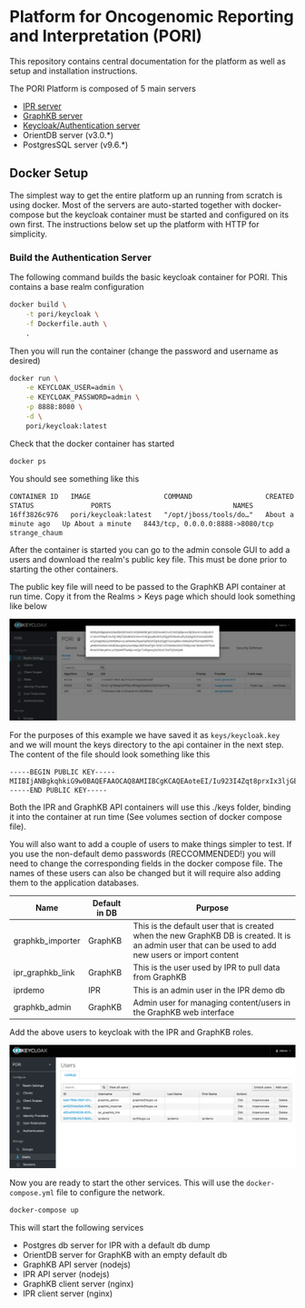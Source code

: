 # Platform for Oncogenomic Reporting and Interpretation (PORI)

This repository contains central documentation for the platform as well as setup and installation
instructions.

The PORI Platform is composed of 5 main servers

- [IPR server](./docs/WEB.md)
- [GraphKB server](./docs/WEB.md)
- [Keycloak/Authentication server](./docs/AUTH.md)
- OrientDB server (v3.0.*)
- PostgresSQL server (v9.6.*)


## Docker Setup

The simplest way to get the entire platform up an running from scratch is using docker. Most of the
servers are auto-started together with docker-compose but the keycloak container must be started and configured on its own first. The instructions below set up the platform with HTTP for simplicity.

### Build the Authentication Server

The following command builds the basic keycloak container for PORI. This contains a base realm
configuration

```bash
docker build \
    -t pori/keycloak \
    -f Dockerfile.auth \
    .
```

Then you will run the container (change the password and username as desired)

```bash
docker run \
    -e KEYCLOAK_USER=admin \
    -e KEYCLOAK_PASSWORD=admin \
    -p 8888:8080 \
    -d \
    pori/keycloak:latest
```

Check that the docker container has started

```bash
docker ps
```

You should see something like this

```text
CONTAINER ID   IMAGE                  COMMAND                  CREATED              STATUS              PORTS                              NAMES
16ff3826c976   pori/keycloak:latest   "/opt/jboss/tools/do…"   About a minute ago   Up About a minute   8443/tcp, 0.0.0.0:8888->8080/tcp   strange_chaum
```

After the container is started you can go to the admin console GUI to add a users and download the
realm's public key file. This must be done prior to starting the other containers.

The public key file will need to be passed to the GraphKB API container at run time. Copy it from the Realms > Keys page which should look something like below

![keycloak realms page](docs/images/keycloak-get-public-key.png)

For the purposes of this example we have saved it as `keys/keycloak.key` and we will mount the keys
directory to the api container in the next step. The content of the file should look something like this

```text
-----BEGIN PUBLIC KEY-----
MIIBIjANBgkqhkiG9w0BAQEFAAOCAQ8AMIIBCgKCAQEAoteEI/Iu923I4Zqt8prxIx3ljGEecnrI+sWjo4U3n14n/nY5NpfCiA+Pg1WQTQKsBHX5/sIm+Fn5FJpcpBzz8/5uEQJyPEOEezEuiP/yYjVbg4S25reOaQNRfsw7yZvdgrMySy3MrfjWw+luLa6Nt4AvZ6ywOqE8Q4SZgVxGQg07acenpR6U+bkNj3AxFFEeYqiktfKPI7iLykVBz/hXANnrs9zd036vcgAYa2IxmWpo38ZOksKTgYL5IDG1zZ5S6VM43mD7hE8jG+kCVbiNVlrYFTXxIkRmaOO9krykPoLux7tjXAFEfTwMji++HQjc724FigsnoJ3xZkUzCSzkTQIDAQAB
-----END PUBLIC KEY-----
```

Both the IPR and GraphKB API containers will use this ./keys folder, binding it into the container
at run time (See volumes section of docker compose file).

You will also want to add a couple of users to make things simpler to test. If you use the non-default
demo passwords (RECCOMMENDED!) you will need to change the corresponding fields in the docker compose
file. The names of these users can also be changed but it will require also adding them to the
application databases.

| Name             | Default in DB | Purpose                                                                                                                                              |
| ---------------- | ------------- | ---------------------------------------------------------------------------------------------------------------------------------------------------- |
| graphkb_importer | GraphKB       | This is the default user that is created when the new GraphKB DB is created. It is an admin user that can be used to add new users or import content |
| ipr_graphkb_link | GraphKB       | This is the user used by IPR to pull data from GraphKB                                                                                               |
| iprdemo          | IPR           | This is an admin user in the IPR demo db                                                                                                             |
| graphkb_admin    | GraphKB       | Admin user for managing content/users in the GraphKB web interface                                                                                   |

Add the above users to keycloak with the IPR and GraphKB roles.

![adding users](./docs/images/keycloak-add-users.png)

Now you are ready to start the other services. This will use the `docker-compose.yml` file to
configure the network.

```bash
docker-compose up
```

This will start the following services

- Postgres db server for IPR with a default db dump
- OrientDB server for GraphKB with an empty default db
- GraphKB API server (nodejs)
- IPR API server (nodejs)
- GraphKB client server (nginx)
- IPR client server (nginx)
